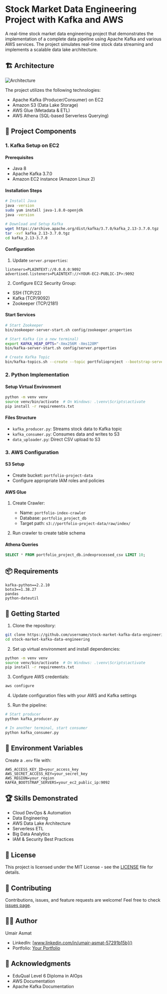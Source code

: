 # Stock Market Data Engineering Project with Kafka and AWS

A real-time stock market data engineering project that demonstrates the implementation of a complete data pipeline using Apache Kafka and various AWS services. The project simulates real-time stock data streaming and implements a scalable data lake architecture.

## 🏗️ Architecture

![Architecture](https://raw.githubusercontent.com/umairsmat/kafka_real_time_data/main/data/architecture.png)

The project utilizes the following technologies:
- Apache Kafka (Producer/Consumer) on EC2
- Amazon S3 (Data Lake Storage)
- AWS Glue (Metadata & ETL)
- AWS Athena (SQL-based Serverless Querying)

## 🚀 Project Components

### 1. Kafka Setup on EC2

#### Prerequisites
- Java 8
- Apache Kafka 3.7.0
- Amazon EC2 instance (Amazon Linux 2)

#### Installation Steps
```bash
# Install Java
java -version
sudo yum install java-1.8.0-openjdk
java -version

# Download and Setup Kafka
wget https://archive.apache.org/dist/kafka/3.7.0/kafka_2.13-3.7.0.tgz
tar -xvf kafka_2.13-3.7.0.tgz
cd kafka_2.13-3.7.0
```

#### Configuration
1. Update `server.properties`:
```properties
listeners=PLAINTEXT://0.0.0.0:9092
advertised.listeners=PLAINTEXT://<YOUR-EC2-PUBLIC-IP>:9092
```

2. Configure EC2 Security Group:
- SSH (TCP/22)
- Kafka (TCP/9092)
- Zookeeper (TCP/2181)

#### Start Services
```bash
# Start Zookeeper
bin/zookeeper-server-start.sh config/zookeeper.properties

# Start Kafka (in a new terminal)
export KAFKA_HEAP_OPTS="-Xmx256M -Xms128M"
bin/kafka-server-start.sh config/server.properties

# Create Kafka Topic
bin/kafka-topics.sh --create --topic portfolioproject --bootstrap-server <YOUR-EC2-PUBLIC-IP>:9092 --replication-factor 1 --partitions 1
```

### 2. Python Implementation

#### Setup Virtual Environment
```bash
python -m venv venv
source venv/bin/activate  # On Windows: .\venv\Scripts\activate
pip install -r requirements.txt
```

#### Files Structure
- `kafka_producer.py`: Streams stock data to Kafka topic
- `kafka_consumer.py`: Consumes data and writes to S3
- `data_uploader.py`: Direct CSV upload to S3

### 3. AWS Configuration

#### S3 Setup
- Create bucket: `portfolio-project-data`
- Configure appropriate IAM roles and policies

#### AWS Glue
1. Create Crawler:
   - Name: `portfolio-index-crawler`
   - Database: `portfolio_project_db`
   - Target path: `s3://portfolio-project-data/raw/index/`

2. Run crawler to create table schema

#### Athena Queries
```sql
SELECT * FROM portfolio_project_db.indexprocessed_csv LIMIT 10;
```

## 📦 Requirements

```
kafka-python==2.2.10
boto3==1.38.27
pandas
python-dateutil
```

## 🚀 Getting Started

1. Clone the repository:
```bash
git clone https://github.com/username/stock-market-kafka-data-engineering.git
cd stock-market-kafka-data-engineering
```

2. Set up virtual environment and install dependencies:
```bash
python -m venv venv
source venv/bin/activate  # On Windows: .\venv\Scripts\activate
pip install -r requirements.txt
```

3. Configure AWS credentials:
```bash
aws configure
```

4. Update configuration files with your AWS and Kafka settings

5. Run the pipeline:
```bash
# Start producer
python kafka_producer.py

# In another terminal, start consumer
python kafka_consumer.py
```

## 🔑 Environment Variables

Create a `.env` file with:
```
AWS_ACCESS_KEY_ID=your_access_key
AWS_SECRET_ACCESS_KEY=your_secret_key
AWS_REGION=your_region
KAFKA_BOOTSTRAP_SERVERS=your_ec2_public_ip:9092
```

## 🏆 Skills Demonstrated

- Cloud DevOps & Automation
- Data Engineering
- AWS Data Lake Architecture
- Serverless ETL
- Big Data Analytics
- IAM & Security Best Practices

## 📝 License

This project is licensed under the MIT License - see the [LICENSE](LICENSE) file for details.

## 🤝 Contributing

Contributions, issues, and feature requests are welcome! Feel free to check [issues page](issues).

## 👨‍💻 Author

Umair Asmat
- LinkedIn: [www.linkedin.com/in/umair-asmat-57291b15b]()
- Portfolio: [Your Portfolio]()

## 🙏 Acknowledgments

- EduQual Level 6 Diploma in AIOps
- AWS Documentation
- Apache Kafka Documentation 
